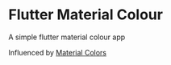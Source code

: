 # Flutter Material Colour
A simple flutter material colour app

Influenced by [Material Colors](https://play.google.com/store/apps/details?id=com.fredrikaldgard.materialcolors)